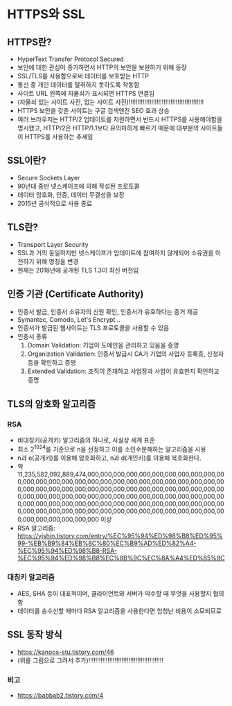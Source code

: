 # HTTPS와 SSL
## HTTPS란?
- HyperText Transfer Protocol Secured
- 보안에 대한 관심이 증가하면서 HTTP의 보안을 보완하기 위해 등장
- SSL/TLS를 사용함으로써 데이터를 보호받는 HTTP
- 통신 중 개인 데이터를 탈취하지 못하도록 작동함
- 사이트 URL 왼쪽에 자물쇠가 표시되면 HTTPS 연결임
- (자물쇠 있는 사이트 사진, 없는 사이트 사진)!!!!!!!!!!!!!!!!!!!!!!!!!!!!!!!!!!!!!!!!!!!
- HTTPS 보안을 갖춘 사이트는 구글 검색엔진 SEO 효과 상승
- 여러 브라우저는 HTTP/2 업데이트를 지원하면서 반드시 HTTPS를 사용해야함을 명시했고, HTTP/2은 HTTP/1.1보다 유의미하게 빠르기 때문에 대부분의 사이트들이 HTTPS를 사용하는 추세임

## SSL이란?
- Secure Sockets Layer
- 90년대 중반 넷스케이프에 의해 작성된 프로토콜
- 데이터 암호화, 인증, 데이터 무결성을 보장
- 2015년 공식적으로 사용 종료

## TLS란?
- Transport Layer Security
- SSL과 거의 동일하지만 넷스케이프가 업데이트에 참여하지 않게되어 소유권을 이전하기 위해 명칭을 변경
- 현재는 2018년에 공개된 TLS 1.3이 최신 버전임

## 인증 기관 (Certificate Authority)
- 인증서 발급, 인증서 소유자의 신원 확인, 인증서가 유효하다는 증거 제공
- Symantec, Comodo, Let's Encrypt...
- 인증서가 발급된 웹사이트는 TLS 프로토콜을 사용할 수 있음
- 인증서 종류
  1. Domain Validation: 기업이 도메인을 관리하고 있음을 증명
  2. Organization Validation: 인증서 발급시 CA가 기업의 사업자 등록증, 신청자 등을 확인하고 증명
  3. Extended Validation: 조직이 존재하고 사업장과 사업이 유효한지 확인하고 증명

## TLS의 암호화 알고리즘
### RSA
- 비대칭키(공개키) 알고리즘의 하나로, 사실상 세계 표준
- 최소 2<sup>1024</sup>를 기준으로 n을 선정하고 이를 소인수분해하는 알고리즘을 사용
- n과 e(공개키)를 이용해 암호화하고, n과 d(개인키)를 이용해 복호화한다.
- 약 11,235,582,092,889,474,000,000,000,000,000,000,000,000,000,000,000,000,000,000,000,000,000,000,000,000,000,000,000,000,000,000,000,000,000,000,000,000,000,000,000,000,000,000,000,000,000,000,000,000,000,000,000,000,000,000,000,000,000,000,000,000,000,000,000,000,000,000,000,000,000,000,000,000,000,000,000,000,000,000,000,000,000,000,000,000,000,000,000,000,000,000,000,000,000,000,000,000,000,000,000,000,000 이상
- RSA 알고리즘: https://yjshin.tistory.com/entry/%EC%95%94%ED%98%B8%ED%95%99-%EB%B9%84%EB%8C%80%EC%B9%AD%ED%82%A4-%EC%95%94%ED%98%B8-RSA-%EC%95%94%ED%98%B8%EC%8B%9C%EC%8A%A4%ED%85%9C

### 대칭키 알고리즘
- AES, SHA 등이 대표적이며, 클라이언트와 서버가 악수할 때 무엇을 사용할지 협의함
- 데이터를 송수신할 때마다 RSA 알고리즘을 사용한다면 엄청난 비용이 소모되므로 

## SSL 동작 방식
- https://kanoos-stu.tistory.com/46
- (위를 그림으로 그려서 추가)!!!!!!!!!!!!!!!!!!!!!!!!!!!!!!!!!!!!!!!!!!!

### 비고
- https://babbab2.tistory.com/4